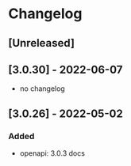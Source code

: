 # Changelog

## [Unreleased]

## [3.0.30] - 2022-06-07

- no changelog

## [3.0.26] - 2022-05-02

### Added

-   openapi: 3.0.3 docs
